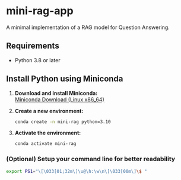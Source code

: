 # **mini-rag-app**

A minimal implementation of a RAG model for Question Answering.

## Requirements

- Python 3.8 or later

## Install Python using Miniconda

1. **Download and install Miniconda:**  
    [Miniconda Download (Linux x86_64)](https://repo.anaconda.com/miniconda/Miniconda3-latest-Linux-x86_64.sh)

2. **Create a new environment:**
    ```bash
    conda create -n mini-rag python=3.10
    ```

3. **Activate the environment:**
    ```bash
    conda activate mini-rag
    ```
### (Optional) Setup your command line for better readability

```bash
export PS1="\[\033[01;32m\]\u@\h:\w\n\[\033[00m\]\$ "
```
